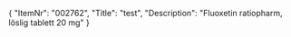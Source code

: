 {
  "ItemNr": "002762",
  "Title": "test",
  "Description": "Fluoxetin ratiopharm, löslig tablett 20 mg"
}